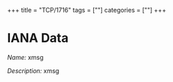 +++
title = "TCP/1716"
tags = [""]
categories = [""]
+++

# IANA Data

_Name:_ xmsg

_Description:_ xmsg

